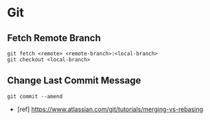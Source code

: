 # Git

## Fetch Remote Branch
```
git fetch <remote> <remote-branch>:<local-branch>
git checkout <local-branch>
```

## Change Last Commit Message
```
git commit --amend
```

* [ref] https://www.atlassian.com/git/tutorials/merging-vs-rebasing

